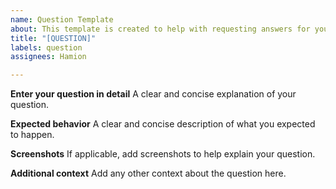 ```yaml
---
name: Question Template
about: This template is created to help with requesting answers for your questions.
title: "[QUESTION]"
labels: question
assignees: Hamion

---
```


**Enter your question in detail**
A clear and concise explanation of your question.

**Expected behavior**
A clear and concise description of what you expected to happen.

**Screenshots**
If applicable, add screenshots to help explain your question.

**Additional context**
Add any other context about the question here.
